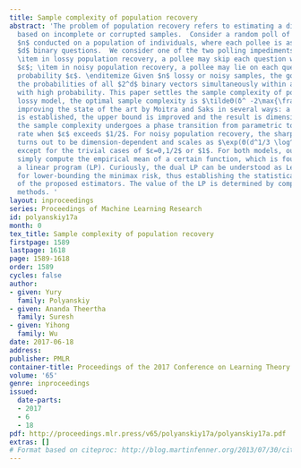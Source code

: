 ```yaml
---
title: Sample complexity of population recovery
abstract: 'The problem of population recovery refers to estimating a distribution
  based on incomplete or corrupted samples.  Consider a random poll of sample size
  $n$ conducted on a population of individuals, where each pollee is asked to answer
  $d$ binary questions.  We consider one of the two polling impediments: \beginitemize
  \item in lossy population recovery, a pollee may skip each question with probability
  $ε$; \item in noisy population recovery, a pollee may lie on each question with
  probability $ε$. \enditemize Given $n$ lossy or noisy samples, the goal is to estimate
  the probabilities of all $2^d$ binary vectors simultaneously within accuracy $δ$
  with high probability. This paper settles the sample complexity of population recovery.  For
  lossy model, the optimal sample complexity is $\tildeΘ(δ^ -2\max{\fracε1-ε,1})$,
  improving the state of the art by Moitra and Saks in several ways: a lower bound
  is established, the upper bound is improved and the result is dimension-free. Surprisingly,
  the sample complexity undergoes a phase transition from parametric to nonparametric
  rate when $ε$ exceeds $1/2$. For noisy population recovery, the sharp sample complexity
  turns out to be dimension-dependent and scales as $\exp(Θ(d^1/3 \log^2/3(1/δ)))$
  except for the trivial cases of $ε=0,1/2$ or $1$. For both models, our estimators
  simply compute the empirical mean of a certain function, which is found by pre-solving
  a linear program (LP). Curiously, the dual LP can be understood as Le Cam’s method
  for lower-bounding the minimax risk, thus establishing the statistical optimality
  of the proposed estimators. The value of the LP is determined by complex-analytic
  methods. '
layout: inproceedings
series: Proceedings of Machine Learning Research
id: polyanskiy17a
month: 0
tex_title: Sample complexity of population recovery
firstpage: 1589
lastpage: 1618
page: 1589-1618
order: 1589
cycles: false
author:
- given: Yury
  family: Polyanskiy
- given: Ananda Theertha
  family: Suresh
- given: Yihong
  family: Wu
date: 2017-06-18
address: 
publisher: PMLR
container-title: Proceedings of the 2017 Conference on Learning Theory
volume: '65'
genre: inproceedings
issued:
  date-parts:
  - 2017
  - 6
  - 18
pdf: http://proceedings.mlr.press/v65/polyanskiy17a/polyanskiy17a.pdf
extras: []
# Format based on citeproc: http://blog.martinfenner.org/2013/07/30/citeproc-yaml-for-bibliographies/
---
```

